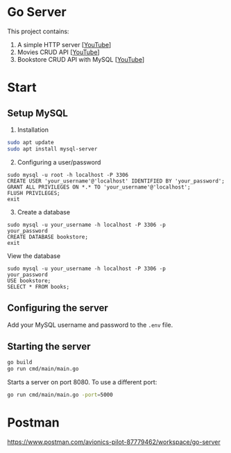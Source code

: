 # Go Server

This project contains:
1. A simple HTTP server [[YouTube](https://www.youtube.com/watch?v=ASBUp7stqjo)]
2. Movies CRUD API [[YouTube](https://youtu.be/TkbhQQS3m_o)]
3. Bookstore CRUD API with MySQL [[YouTube](https://youtu.be/1E_YycpCsXw)]

# Start

## Setup MySQL

1. Installation
```bash
sudo apt update
sudo apt install mysql-server
```

2. Configuring a user/password
```
sudo mysql -u root -h localhost -P 3306
CREATE USER 'your_username'@'localhost' IDENTIFIED BY 'your_password';
GRANT ALL PRIVILEGES ON *.* TO 'your_username'@'localhost';
FLUSH PRIVILEGES;
exit
```
3. Create a database
```
sudo mysql -u your_username -h localhost -P 3306 -p
your_password
CREATE DATABASE bookstore;
exit
```

View the database
```
sudo mysql -u your_username -h localhost -P 3306 -p
your_password
USE bookstore;
SELECT * FROM books;
```

## Configuring the server

Add your MySQL username and password to the `.env` file.

## Starting the server

```bash
go build
go run cmd/main/main.go
```
Starts a server on port 8080. To use a different port:

```bash
go run cmd/main/main.go -port=5000
```

# Postman

https://www.postman.com/avionics-pilot-87779462/workspace/go-server